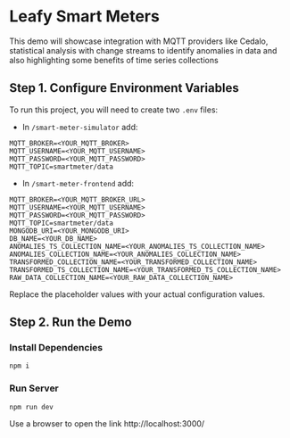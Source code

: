 # Leafy Smart Meters

This demo will showcase integration with MQTT providers like Cedalo, statistical analysis with change streams to identify anomalies in data and also highlighting some benefits of time series collections 

## Step 1. Configure Environment Variables

To run this project, you will need to create two `.env` files:

- In `/smart-meter-simulator` add:

```env
MQTT_BROKER=<YOUR_MQTT_BROKER>
MQTT_USERNAME=<YOUR_MQTT_USERNAME>
MQTT_PASSWORD=<YOUR_MQTT_PASSWORD>
MQTT_TOPIC=smartmeter/data
```

- In `/smart-meter-frontend` add:

```env
MQTT_BROKER=<YOUR_MQTT_BROKER_URL>
MQTT_USERNAME=<YOUR_MQTT_USERNAME>
MQTT_PASSWORD=<YOUR_MQTT_PASSWORD>
MQTT_TOPIC=smartmeter/data
MONGODB_URI=<YOUR_MONGODB_URI>
DB_NAME=<YOUR_DB_NAME>
ANOMALIES_TS_COLLECTION_NAME=<YOUR_ANOMALIES_TS_COLLECTION_NAME>
ANOMALIES_COLLECTION_NAME=<YOUR_ANOMALIES_COLLECTION_NAME>
TRANSFORMED_COLLECTION_NAME=<YOUR_TRANSFORMED_COLLECTION_NAME>
TRANSFORMED_TS_COLLECTION_NAME=<YOUR_TRANSFORMED_TS_COLLECTION_NAME>
RAW_DATA_COLLECTION_NAME=<YOUR_RAW_DATA_COLLECTION_NAME>
```

Replace the placeholder values with your actual configuration values.

## Step 2. Run the Demo

### Install Dependencies

```
npm i
```

### Run Server

```
npm run dev
```
Use a browser to open the link http://localhost:3000/

